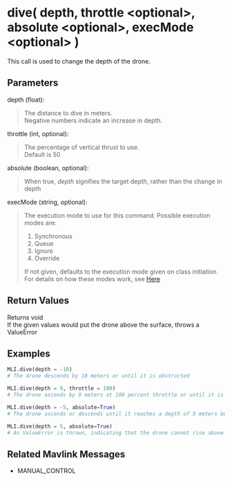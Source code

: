 # dive( depth, throttle \<optional>, absolute \<optional>, execMode \<optional> )

This call is used to change the depth of the drone.

## Parameters

depth (float):  
> The distance to dive in meters.  
> Negative numbers indicate an increase in depth.

throttle (int, optional):
> The percentage of vertical thrust to use.  
> Default is 50

absolute (boolean, optional):
> When true, *depth* signifies the target depth, rather than the change in depth

execMode (string, optional):
> The execution mode to use for this command. Possible execution modes are:
>
> 1. Synchronous
> 1. Queue
> 1. Ignore
> 1. Override
>
> If not given, defaults to the execution mode given on class initiation.  
> For details on how these modes work, see [Here](../executionModes.md)

## Return Values

Returns void  
If the given values would put the drone above the surface, throws a ValueError

## Examples

```py
MLI.dive(depth = -10)
# The drone descends by 10 meters or until it is obstructed

MLI.dive(depth = 9, throttle = 100)
# The drone ascends by 9 meters at 100 percent throttle or until it is obstructed

MLI.dive(depth = -5, absolute=True)
# The drone ascends or descends until it reaches a depth of 5 meters below the surface

MLI.dive(depth = 5, absolute=True)
# An ValueError is thrown, indicating that the drone cannot rise above the surface of the water
```

## Related Mavlink Messages

- MANUAL_CONTROL
